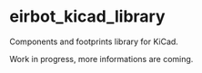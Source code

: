# eirbot_kicad_library
Components and footprints library for KiCad.

Work in progress, more informations are coming.
